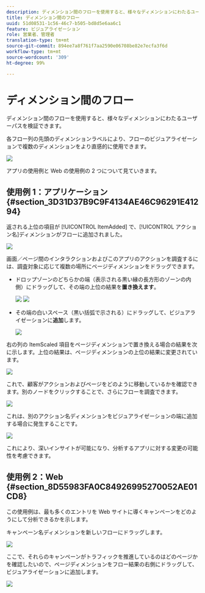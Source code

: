 ```yaml
---
description: ディメンション間のフローを使用すると、様々なディメンションにわたるユーザーパスを検証できます。
title: ディメンション間のフロー
uuid: 51d08531-1c56-46c7-b505-bd8d5e6aa6c1
feature: ビジュアライゼーション
role: 営業者、管理者
translation-type: tm+mt
source-git-commit: 894ee7a8f761f7aa2590e06708be82e7ecfa3f6d
workflow-type: tm+mt
source-wordcount: '309'
ht-degree: 99%

---
```



# ディメンション間のフロー

ディメンション間のフローを使用すると、様々なディメンションにわたるユーザーパスを検証できます。

各フロー列の先頭のディメンションラベルにより、フローのビジュアライゼーションで複数のディメンションをより直感的に使用できます。

![](assets/flow.png)

アプリの使用例と Web の使用例の 2 つについて見ていきます。

## 使用例 1：アプリケーション {#section_3D31D37B9C9F4134AE46C96291E41294}

返される上位の項目が [!UICONTROL ItemAdded] で、[!UICONTROL アクション名]ディメンションがフローに追加されました。

![](assets/multi-dimensional-flow.png)

画面／ページ間のインタラクションおよびこのアプリのアクションを調査するには、調査対象に応じて複数の場所にページディメンションをドラッグできます。

* ドロップゾーンのどちらかの端（表示される黒い縁の長方形のゾーンの内側）にドラッグして、その端の上位の結果を&#x200B;**置き換えます**。

   ![](assets/multi-dimensional-flow2.png) ![](assets/multi-dimensional-flow3.png)

* その端の白いスペース（黒い括弧で示される）にドラッグして、ビジュアライゼーションに&#x200B;**追加**&#x200B;します。

   ![](assets/multi-dimensional-flow4.png)

右の列の ItemScaled 項目をページディメンションで置き換える場合の結果を次に示します。上位の結果は、ページディメンションの上位の結果に変更されています。

![](assets/multi-dimensional-flow5.png)

これで、顧客がアクションおよびページをどのように移動しているかを確認できます。別のノードをクリックすることで、さらにフローを調査できます。

![](assets/multi-dimensional-flow6.png)

これは、別のアクション名ディメンションをビジュアライゼーションの端に追加する場合に発生することです。

![](assets/multi-dimensional-flow7.png)

これにより、深いインサイトが可能になり、分析するアプリに対する変更の可能性を考慮できます。

## 使用例 2：Web {#section_8D55983FA0C84926995270052AE01CD8}

この使用例は、最も多くのエントリを Web サイトに導くキャンペーンをどのようにして分析できるかを示します。

キャンペーン名ディメンションを新しいフローにドラッグします。

![](assets/multi-dimensional-flow8.png)

ここで、それらのキャンペーンがトラフィックを推進しているのはどのページかを確認したいので、ページディメンションをフロー結果の右側にドラッグして、ビジュアライゼーションに追加します。

![](assets/multi-dimensional-flow9.png)
